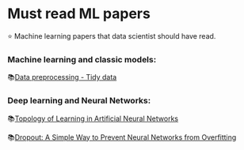 # Must read ML papers
:star: Machine learning papers that data scientist should have read.

### Machine learning and classic models:
:books:[Data preprocessing - Tidy data](https://vita.had.co.nz/papers/tidy-data.pdf)

### Deep learning and Neural Networks:
:books:[Topology of Learning in Artificial Neural Networks](https://arxiv.org/abs/1902.08160v1)

:books:[Dropout: A Simple Way to Prevent Neural Networks from
Overfitting](https://www.cs.toronto.edu/~hinton/absps/JMLRdropout.pdf)
